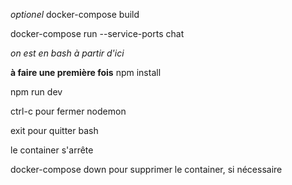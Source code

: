
*optionel*
docker-compose build

docker-compose run --service-ports chat

*on est en bash à partir d'ici*

**à faire une première fois**
npm install

npm run dev

ctrl-c pour fermer nodemon

exit pour quitter bash

le container s'arrête

docker-compose down pour supprimer le container, si nécessaire